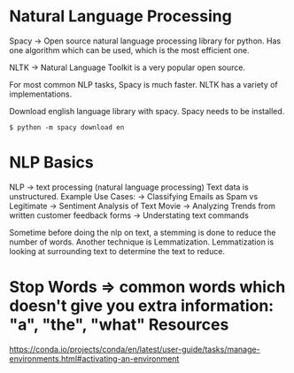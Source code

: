 Natural Language Processing
====================================

Spacy -> Open source natural language processing library for python. Has one algorithm which can be used, which is the most efficient one. 

NLTK -> Natural Language Toolkit is a very popular open source.

For most common NLP tasks, Spacy is much faster. NLTK has a variety of implementations.

Download english language library with spacy. Spacy needs to be installed. 

```
$ python -m spacy download en
```

NLP Basics
===========
NLP -> text processing (natural language processing)
Text data is unstructured.
Example Use Cases:
 -> Classifying Emails as Spam vs Legitimate
 -> Sentiment Analysis of Text Movie
 -> Analyzing Trends from written customer feedback forms
 -> Understating text commands

 Sometime before doing the nlp on text, a stemming is done to reduce the number of words. 
 Another technique is Lemmatization. 
 Lemmatization is looking at surrounding text to determine the text to reduce.

 Stop Words => common words which doesn't give you extra information: "a", "the", "what"
Resources
======
https://conda.io/projects/conda/en/latest/user-guide/tasks/manage-environments.html#activating-an-environment
